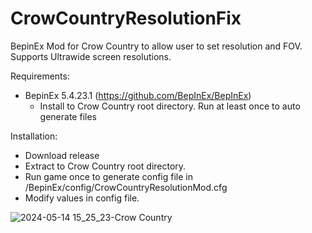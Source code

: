 # CrowCountryResolutionFix
BepinEx Mod for Crow Country to allow user to set resolution and FOV. Supports Ultrawide screen resolutions.

Requirements:
- BepinEx 5.4.23.1 (https://github.com/BepInEx/BepInEx)
    - Install to Crow Country root directory. Run at least once to auto generate files

Installation:
- Download release
- Extract to Crow Country root directory.
- Run game once to generate config file in /BepinEx/config/CrowCountryResolutionMod.cfg
- Modify values in config file.

![2024-05-14 15_25_23-Crow Country](https://github.com/makotech222/CrowCountryResolutionFix/assets/4389156/a1711e7f-6d4c-4352-a796-99d8ee6fde0b)

